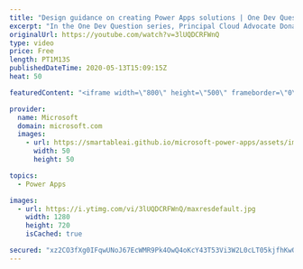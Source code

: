 ```yaml
---
title: "Design guidance on creating Power Apps solutions | One Dev Question: Dona Sarkar"
excerpt: "In the One Dev Question series, Principal Cloud Advocate Dona Sarkar gives some advice on creating Power App solutions.   For more information, visit: https://docs.microsoft.com/powerapps/maker/canvas-apps/get-started-test-drive/?WT.mc_id=onedevquestion-c9-donasa   Try Azure for free: https://aka.ms/TryAzure7"
originalUrl: https://youtube.com/watch?v=3lUQDCRFWnQ
type: video
price: Free
length: PT1M13S
publishedDateTime: 2020-05-13T15:09:15Z
heat: 50

featuredContent: "<iframe width=\"800\" height=\"500\" frameborder=\"0\" src=\"https://www.youtube.com/embed/3lUQDCRFWnQ\" allow=\"accelerometer; autoplay; encrypted-media; gyroscope; picture-in-picture\" allowfullscreen></iframe>"

provider:
  name: Microsoft
  domain: microsoft.com
  images:
    - url: https://smartableai.github.io/microsoft-power-apps/assets/images/organizations/microsoft.com-50x50.jpg
      width: 50
      height: 50

topics:
  - Power Apps

images:
  - url: https://i.ytimg.com/vi/3lUQDCRFWnQ/maxresdefault.jpg
    width: 1280
    height: 720
    isCached: true

secured: "xz2CO3fXg0IFqwUNoJ67EcWMR9Pk4OwQ4oKcY43T53Vi3W2L0cLT05kjfhKwOdcuZZ7jsPDLu3lqhr/D2Li+OW8DcZa05DOpTVEwcAeoxCI6BNz0gfeWDkGY9dAc+JJEELnQUXIiQbbIECTEQfT0f9IglAFzE34+qv7AQ1frdFCBdGxRIUG4Wn6WQpvwC8sbVskrgZaYiLPFALkVTPBTc0BLePfaJzZbu6TpAcSQTATpOX2uV6QuudDINsZ3WaRMgXom7yw+w/vn0vipF9F9ICdnSCmER3lsjZGyOuiubYn5i1W0OUCWADmmY/1u6vd6yhYnSFf8E1wU3p5PuWIaaGohcKOlIEGIxxfEUnLI6ui+86l6gIJe82iy6DR7aPcyem7TtzadW1yHHfIhpdowOzb/s3E4p2iYzB3aQyqXoZk=;qr+BIr7OtbXuN2r/1tTHXQ=="
---
```


